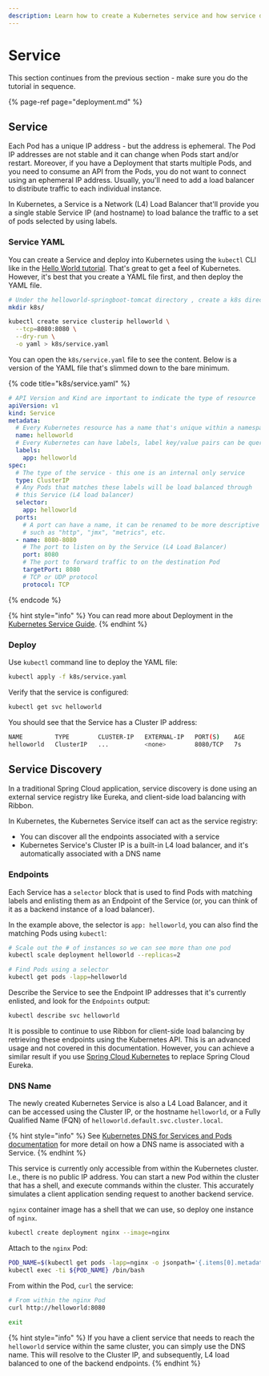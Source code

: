 ```yaml
---
description: Learn how to create a Kubernetes service and how service discovery works.
---
```


# Service

This section continues from the previous section - make sure you do the tutorial in sequence.

{% page-ref page="deployment.md" %}

## Service

Each Pod has a unique IP address - but the address is ephemeral. The Pod IP addresses are not stable and it can change when Pods start and/or restart. Moreover, if you have a Deployment that starts multiple Pods, and you need to consume an API from the Pods, you do not want to connect using an ephemeral IP address. Usually, you'll need to add a load balancer to distribute traffic to each individual instance.

In Kubernetes, a Service is a Network \(L4\) Load Balancer that'll provide you a single stable Service IP \(and hostname\) to load balance the traffic to a set of pods selected by using labels.

### Service YAML

You can create a Service and deploy into Kubernetes using the `kubectl` CLI like in the [Hello World tutorial](../../getting-started/helloworld/kubernetes-engine.md). That's great to get a feel of Kubernetes. However, it's best that you create a YAML file first, and then deploy the YAML file.

```bash
# Under the helloworld-springboot-tomcat directory , create a k8s directory
mkdir k8s/

kubectl create service clusterip helloworld \
  --tcp=8080:8080 \
  --dry-run \
  -o yaml > k8s/service.yaml
```

You can open the `k8s/service.yaml` file to see the content. Below is a version of the YAML file that's slimmed down to the bare minimum.

{% code title="k8s/service.yaml" %}
```yaml
# API Version and Kind are important to indicate the type of resource
apiVersion: v1
kind: Service
metadata:
  # Every Kubernetes resource has a name that's unique within a namespace
  name: helloworld
  # Every Kubernetes can have labels, label key/value pairs can be queried later.
  labels:
    app: helloworld
spec:
  # The type of the service - this one is an internal only service
  type: ClusterIP
  # Any Pods that matches these labels will be load balanced through
  # this Service (L4 load balancer)
  selector:
    app: helloworld
  ports:
    # A port can have a name, it can be renamed to be more descriptive
    # such as "http", "jmx", "metrics", etc.
  - name: 8080-8080 
    # The port to listen on by the Service (L4 Load Balancer)
    port: 8080
    # The port to forward traffic to on the destination Pod
    targetPort: 8080
    # TCP or UDP protocol
    protocol: TCP
```
{% endcode %}

{% hint style="info" %}
You can read more about Deployment in the [Kubernetes Service Guide](http://kubernetes.io/docs/user-guide/deployments/).
{% endhint %}

### Deploy

Use `kubectl` command line to deploy the YAML file:

```bash
kubectl apply -f k8s/service.yaml
```

Verify that the service is configured:

```bash
kubectl get svc helloworld
```

You should see that the Service has a Cluster IP address:

```bash
NAME         TYPE        CLUSTER-IP   EXTERNAL-IP   PORT(S)    AGE
helloworld   ClusterIP   ...          <none>        8080/TCP   7s
```

## Service Discovery

In a traditional Spring Cloud application, service discovery is done using an external service registry like Eureka, and client-side load balancing with Ribbon.

In Kubernetes, the Kubernetes Service itself can act as the service registry:

* You can discover all the endpoints associated with a service
* Kubernetes Service's Cluster IP is a built-in L4 load balancer, and it's automatically associated with a DNS name

### Endpoints

Each Service has a `selector` block that is used to find Pods with matching labels and enlisting them as an Endpoint of the Service \(or, you can think of it as a backend instance of a load balancer\).

In the example above, the selector is `app: helloworld`, you can also find the matching Pods using `kubectl`:

```bash
# Scale out the # of instances so we can see more than one pod
kubectl scale deployment helloworld --replicas=2

# Find Pods using a selector
kubectl get pods -lapp=helloworld
```

Describe the Service to see the Endpoint IP addresses that it's currently enlisted, and look for the `Endpoints` output:

```bash
kubectl describe svc helloworld
```

It is possible to continue to use Ribbon for client-side load balancing by retrieving these endpoints using the Kubernetes API. This is an advanced usage and not covered in this documentation. However, you can achieve a similar result if you use [Spring Cloud Kubernetes](https://spring.io/projects/spring-cloud-kubernetes) to replace Spring Cloud Eureka.

### DNS Name

The newly created Kubernetes Service is also a L4 Load Balancer, and it can be accessed using the Cluster IP, or the hostname `helloworld`, or a Fully Qualified Name \(FQN\) of `helloworld.default.svc.cluster.local`.

{% hint style="info" %}
See [Kubernetes DNS for Services and Pods documentation](https://kubernetes.io/docs/concepts/services-networking/dns-pod-service/) for more detail on how a DNS name is associated with a Service.
{% endhint %}

This service is currently only accessible from within the Kubernetes cluster. I.e., there is no public IP address. You can start a new Pod within the cluster that has a shell, and execute commands within the cluster. This accurately simulates a client application sending request to another backend service.

`nginx` container image has a shell that we can use, so deploy one instance of `nginx`.

```bash
kubectl create deployment nginx --image=nginx
```

Attach to the `nginx` Pod:

```bash
POD_NAME=$(kubectl get pods -lapp=nginx -o jsonpath='{.items[0].metadata.name}')
kubectl exec -ti ${POD_NAME} /bin/bash
```

From within the Pod, `curl` the service:

```bash
# From within the nginx Pod
curl http://helloworld:8080

exit
```

{% hint style="info" %}
If you have a client service that needs to reach the `helloworld` service within the same cluster, you can simply use the DNS name. This will resolve to the Cluster IP, and subsequently, L4 load balanced to one of the backend endpoints.
{% endhint %}
